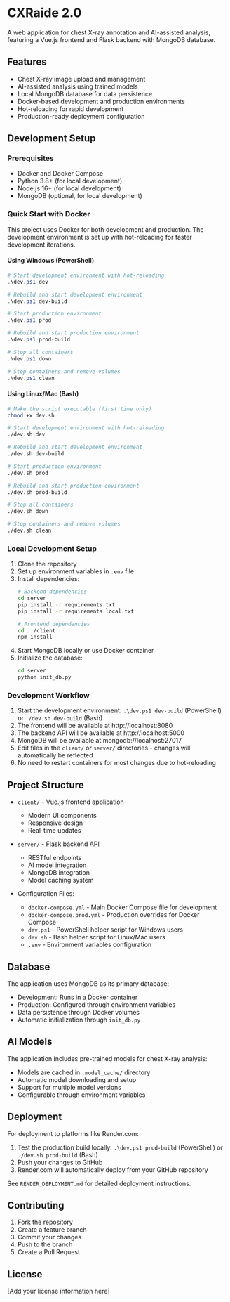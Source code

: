# CXRaide 2.0

A web application for chest X-ray annotation and AI-assisted analysis, featuring a Vue.js frontend and Flask backend with MongoDB database.

## Features

- Chest X-ray image upload and management
- AI-assisted analysis using trained models
- Local MongoDB database for data persistence
- Docker-based development and production environments
- Hot-reloading for rapid development
- Production-ready deployment configuration

## Development Setup

### Prerequisites

- Docker and Docker Compose
- Python 3.8+ (for local development)
- Node.js 16+ (for local development)
- MongoDB (optional, for local development)

### Quick Start with Docker

This project uses Docker for both development and production. The development environment is set up with hot-reloading for faster development iterations.

#### Using Windows (PowerShell)

```powershell
# Start development environment with hot-reloading
.\dev.ps1 dev

# Rebuild and start development environment
.\dev.ps1 dev-build

# Start production environment
.\dev.ps1 prod

# Rebuild and start production environment
.\dev.ps1 prod-build

# Stop all containers
.\dev.ps1 down

# Stop containers and remove volumes
.\dev.ps1 clean
```

#### Using Linux/Mac (Bash)

```bash
# Make the script executable (first time only)
chmod +x dev.sh

# Start development environment with hot-reloading
./dev.sh dev

# Rebuild and start development environment
./dev.sh dev-build

# Start production environment
./dev.sh prod

# Rebuild and start production environment
./dev.sh prod-build

# Stop all containers
./dev.sh down

# Stop containers and remove volumes
./dev.sh clean
```

### Local Development Setup

1. Clone the repository
2. Set up environment variables in `.env` file
3. Install dependencies:
   ```bash
   # Backend dependencies
   cd server
   pip install -r requirements.txt
   pip install -r requirements.local.txt

   # Frontend dependencies
   cd ../client
   npm install
   ```
4. Start MongoDB locally or use Docker container
5. Initialize the database:
   ```bash
   cd server
   python init_db.py
   ```

### Development Workflow

1. Start the development environment: `.\dev.ps1 dev-build` (PowerShell) or `./dev.sh dev-build` (Bash)
2. The frontend will be available at http://localhost:8080
3. The backend API will be available at http://localhost:5000
4. MongoDB will be available at mongodb://localhost:27017
5. Edit files in the `client/` or `server/` directories - changes will automatically be reflected
6. No need to restart containers for most changes due to hot-reloading

## Project Structure

- `client/` - Vue.js frontend application
  - Modern UI components
  - Responsive design
  - Real-time updates

- `server/` - Flask backend API
  - RESTful endpoints
  - AI model integration
  - MongoDB integration
  - Model caching system

- Configuration Files:
  - `docker-compose.yml` - Main Docker Compose file for development
  - `docker-compose.prod.yml` - Production overrides for Docker Compose
  - `dev.ps1` - PowerShell helper script for Windows users
  - `dev.sh` - Bash helper script for Linux/Mac users
  - `.env` - Environment variables configuration

## Database

The application uses MongoDB as its primary database:
- Development: Runs in a Docker container
- Production: Configured through environment variables
- Data persistence through Docker volumes
- Automatic initialization through `init_db.py`

## AI Models

The application includes pre-trained models for chest X-ray analysis:
- Models are cached in `.model_cache/` directory
- Automatic model downloading and setup
- Support for multiple model versions
- Configurable through environment variables

## Deployment

For deployment to platforms like Render.com:
1. Test the production build locally: `.\dev.ps1 prod-build` (PowerShell) or `./dev.sh prod-build` (Bash)
2. Push your changes to GitHub
3. Render.com will automatically deploy from your GitHub repository

See `RENDER_DEPLOYMENT.md` for detailed deployment instructions.

## Contributing

1. Fork the repository
2. Create a feature branch
3. Commit your changes
4. Push to the branch
5. Create a Pull Request

## License

[Add your license information here]

